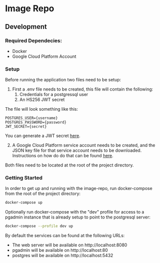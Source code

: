 # Image Repo

## Development

### Required Dependecies:
- Docker
- Google Cloud Platform Account

### Setup

Before running the application two files need to be setup:

1. First a .env file needs to be created, this file will contain the following:
   1. Credentials for a postgressql user
   2. An HS256 JWT secret

The file will look something like this:
```
POSTGRES_USER={username}
POSTGRES_PASSWORD={password}
JWT_SECRET={secret}
```

You can generate a JWT secret [here](https://www.grc.com/passwords.htm).

2. A Google Cloud Platform service account needs to be created, and the JSON key file for that service account needs to be downloaded. Instructions on how do do that can be found [here](https://cloud.google.com/docs/authentication/production#create_service_account).

Both files need to be located at the root of the project directory.

### Getting Started

In order to get up and running with the image-repo, run docker-compose from the root of the project directory:

```bash
docker-compose up
```

Optionally run docker-compose with the "dev" profile for access to a pgadmin instance that is already setup to point to the postgresql server:

```bash
docker-compose --profile dev up
```

By default the services can be found at the following URLs:
- The web server will be available on http://localhost:8080
- pgadmin will be available on http://localhost:80
- postgres will be available on http://localhost:5432